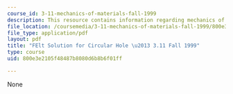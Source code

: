 ```yaml
---
course_id: 3-11-mechanics-of-materials-fall-1999
description: This resource contains information regarding mechanics of materials.
file_location: /coursemedia/3-11-mechanics-of-materials-fall-1999/800e3e2105f48487b8080d6b8b6f01ff_MIT3_11F99_holefelt.pdf
file_type: application/pdf
layout: pdf
title: "FElt Solution for Circular Hole \u2013 3.11 Fall 1999"
type: course
uid: 800e3e2105f48487b8080d6b8b6f01ff

---
```

None